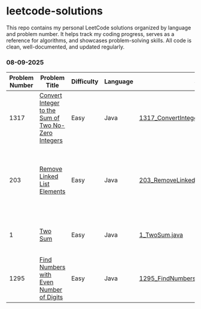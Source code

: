 # leetcode-solutions
This repo contains my personal LeetCode solutions organized by language and problem number. It helps track my coding progress, serves as a reference for algorithms, and showcases problem-solving skills. All code is clean, well-documented, and updated regularly.

### 08-09-2025

| Problem Number | Problem Title                                             | Difficulty | Language | Solution Link                                                 | Notes                                    |
|----------------|-----------------------------------------------------------|------------|----------|---------------------------------------------------------------|------------------------------------------|
| 1317           | [Convert Integer to the Sum of Two No-Zero Integers](https://leetcode.com/problems/convert-integer-to-the-sum-of-two-no-zero-integers/) | Easy       | Java     | [1317_ConvertIntegerToSumTwoNoZeroIntegers.java](https://github.com/vaibhhaav/leetcode-solutions/blob/main/1317_ConvertIntegerToSumTwoNoZeroIntegers.java) | Used string check to avoid zeros.         |
| 203            | [Remove Linked List Elements](https://leetcode.com/problems/remove-linked-list-elements/) | Easy       | Java     | [203_RemoveLinkedListElements.java](https://github.com/vaibhhaav/leetcode-solutions/blob/main/203_RemoveLinkedListElements.java)                     | Used dummy node technique to simplify removal of elements. |
| 1              | [Two Sum](https://leetcode.com/problems/two-sum/)          | Easy       | Java     | [1_TwoSum.java](https://github.com/vaibhhaav/leetcode-solutions/blob/main/1_TwoSum.java)                                                         | Classic two-pointer hash map solution.    |
| 1295           | [Find Numbers with Even Number of Digits](https://leetcode.com/problems/find-numbers-with-even-number-of-digits/) | Easy       | Java     | [1295_FindNumbersWithEvenNumberOfDigits.java](https://github.com/vaibhhaav/leetcode-solutions/blob/main/1295_FindNumbersWithEvenNumberOfDigits.java) | Counted digits and checked evenness.      |
